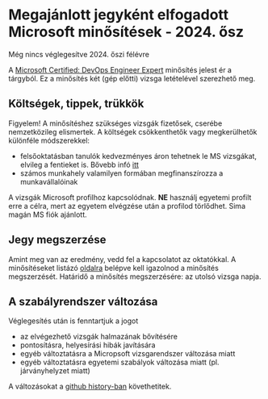 # Megajánlott jegyként elfogadott Microsoft minősítések - 2024. ősz
Még nincs véglegesítve 2024. őszi félévre

A [Microsoft Certified: DevOps Engineer Expert](https://learn.microsoft.com/en-us/credentials/certifications/devops-engineer) minősítés jelest ér a tárgyból. Ez a minősítés két (gép előtti) vizsga letételével szerezhető meg.

## Költségek, tippek, trükkök

Figyelem! A minősítéshez szükséges vizsgák fizetősek, cserébe nemzetközileg elismertek. A költségek csökkenthetők vagy megkerülhetők különféle módszerekkel:
* felsőoktatásban tanulók kedvezményes áron tehetnek le MS vizsgákat, elvileg a fentieket is. Bővebb infó [itt](https://docs.microsoft.com/en-us/learn/certifications/student-discounts)
* számos munkahely valamilyen formában megfinanszírozza a munkavállalóinak

A vizsgák Microsoft profilhoz kapcsolódnak. **NE** használj egyetemi profilt erre a célra, mert az egyetem elvégzése után a profilod törlődhet. Sima magán MS fiók ajánlott.

## Jegy megszerzése

Amint meg van az eredmény, vedd fel a kapcsolatot az oktatókkal. A minősítéseket listázó [oldalra](https://learn.microsoft.com) belépve kell igazolnod a minősítés megszerzését.
Határidő a minősítés megszerzésére: az utolsó vizsga napja.

## A szabályrendszer változása

Véglegesítés után is fenntartjuk a jogot
- az elvégezhető vizsgák halmazának bővítésére
- pontosításra, helyesírási hibák javítására
- egyéb változtatásra a Micropsoft vizsgarendszer változása miatt
- egyéb változtatásra egyetemi szabályok változása miatt (pl. járványhelyzet miatt)

A változásokat a [github history-ban](https://github.com/bmeaut/cloud/commits/master/minosites.md) követhetitek.
